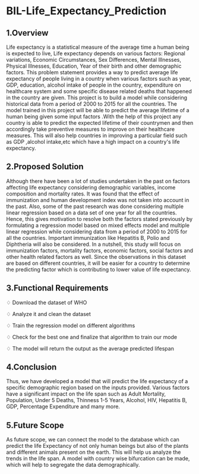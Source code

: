 # BIL-Life_Expectancy_Prediction
## 1.Overview
Life expectancy is a statistical measure of the average time a human being is expected to live, Life expectancy depends on various factors: Regional variations, Economic Circumstances, Sex Differences, Mental Illnesses, Physical Illnesses, Education, Year of their birth and other demographic factors. This problem statement provides a way to predict average life expectancy of people living in a country when various factors such as year, GDP, education, alcohol intake of people in the country, expenditure on healthcare system and some specific disease related deaths that happened in the country are given.
This project is to build a model while considering historical data from a period of 2000  to 2015 for all the countries. The model trained in this project will be able to predict the average lifetime of a human being given some input factors .With the help of this  project any country is able to predict the expected lifetime of their countrymen and then accordingly take preventive measures to improve on their healthcare measures. This will also help countries in improving a particular field such as GDP ,alcohol intake,etc which have a high impact on a country's life expectancy.

## 2.Proposed Solution

Although there have been a lot of studies undertaken in the past on factors affecting life expectancy considering demographic variables, income composition and mortality rates. It was found that the effect of immunization and human development index was not taken into account in the past. Also, some of the past research was done considering multiple linear regression based on a data set of one year for all the countries. Hence, this gives motivation to resolve both the factors stated previously by formulating a regression model based on mixed effects model and multiple linear regression while considering data from a period of 2000 to 2015 for all the countries. Important immunization like Hepatitis B, Polio and Diphtheria will also be considered. In a nutshell, this study will focus on immunization factors, mortality factors, economic factors, social factors and other health related factors as well. Since the observations in this dataset are based on different countries, it will be easier for a country to determine the predicting factor which is contributing to lower value of life expectancy.

## 3.Functional Requirements

♢	Download the dataset of WHO

♢	Analyze it and clean the dataset

♢	Train the regression model on different algorithms

♢	Check for the best one and finalize that algorithm to train our mode

♢	The model will return the output as the average predicted lifespan

## 4.Conclusion
Thus, we have developed a model that will predict the life expectancy of a specific demographic region based on the inputs provided. Various factors have a significant impact on the life span such as Adult Mortality, Population, Under 5 Deaths, Thinness 1-5 Years, Alcohol, HIV, Hepatitis B, GDP, Percentage Expenditure and many more.

## 5.Future Scope
As future scope, we can connect the model to the database which can predict the life Expectancy of not only human beings but also of the plants and different animals present on the earth. This will help us analyze the trends in the life span. A model with country wise bifurcation can be made, which will help to segregate the data demographically.
